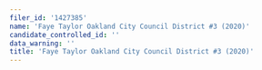 ```yaml
---
filer_id: '1427385'
name: 'Faye Taylor Oakland City Council District #3 (2020)'
candidate_controlled_id: ''
data_warning: ''
title: 'Faye Taylor Oakland City Council District #3 (2020)'
---
```

